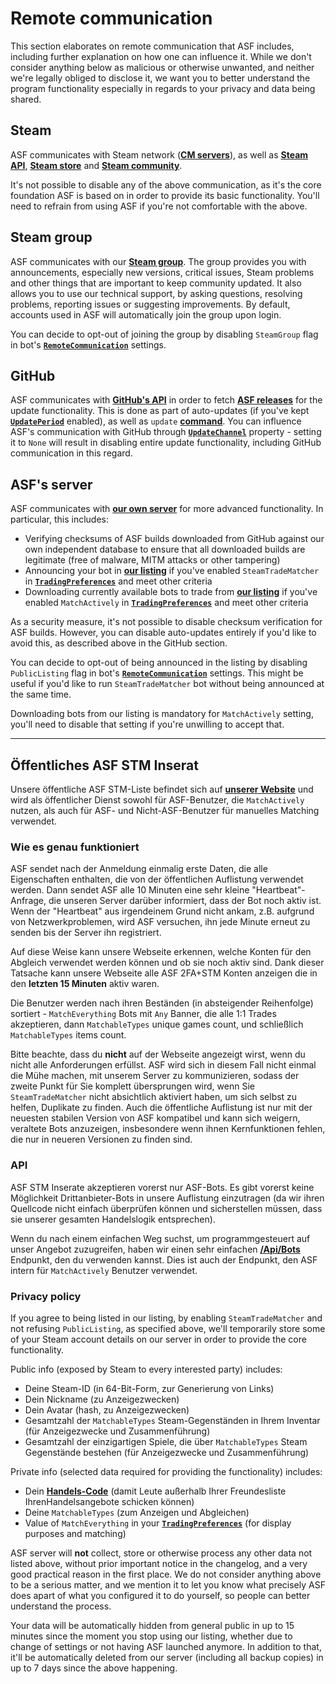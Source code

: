 # Remote communication

This section elaborates on remote communication that ASF includes, including further explanation on how one can influence it. While we don't consider anything below as malicious or otherwise unwanted, and neither we're legally obliged to disclose it, we want you to better understand the program functionality especially in regards to your privacy and data being shared.

## Steam

ASF communicates with Steam network (**[CM servers](https://api.steampowered.com/ISteamDirectory/GetCMList/v1?cellid=0)**), as well as **[Steam API](api.steampowered.com)**, **[Steam store](https://store.steampowered.com)** and **[Steam community](https://steamcommunity.com)**.

It's not possible to disable any of the above communication, as it's the core foundation ASF is based on in order to provide its basic functionality. You'll need to refrain from using ASF if you're not comfortable with the above.

## Steam group

ASF communicates with our **[Steam group](https://steamcommunity.com/groups/archiasf)**. The group provides you with announcements, especially new versions, critical issues, Steam problems and other things that are important to keep community updated. It also allows you to use our technical support, by asking questions, resolving problems, reporting issues or suggesting improvements. By default, accounts used in ASF will automatically join the group upon login.

You can decide to opt-out of joining the group by disabling `SteamGroup` flag in bot's **[`RemoteCommunication`](https://github.com/JustArchiNET/ArchiSteamFarm/wiki/Configuration#remotecommunication)** settings.

## GitHub

ASF communicates with **[GitHub's API](https://api.github.com)** in order to fetch **[ASF releases](https://github.com/JustArchiNET/ArchiSteamFarm/releases)** for the update functionality. This is done as part of auto-updates (if you've kept **[`UpdatePeriod`](https://github.com/JustArchiNET/ArchiSteamFarm/wiki/Configuration#updateperiod)** enabled), as well as `update` **[command](https://github.com/JustArchiNET/ArchiSteamFarm/wiki/Commands)**. You can influence ASF's communication with GitHub through **[`UpdateChannel`](https://github.com/JustArchiNET/ArchiSteamFarm/wiki/Configuration#updatechannel)** property - setting it to `None` will result in disabling entire update functionality, including GitHub communication in this regard.

## ASF's server

ASF communicates with **[our own server](https://asf.justarchi.net)** for more advanced functionality. In particular, this includes:
- Verifying checksums of ASF builds downloaded from GitHub against our own independent database to ensure that all downloaded builds are legitimate (free of malware, MITM attacks or other tampering)
- Announcing your bot in **[our listing](https://asf.justarchi.net/STM)** if you've enabled `SteamTradeMatcher` in **[`TradingPreferences`](#tradingpreferences)** and meet other criteria
- Downloading currently available bots to trade from **[our listing](https://asf.justarchi.net/STM)** if you've enabled `MatchActively` in **[`TradingPreferences`](#tradingpreferences)** and meet other criteria

As a security measure, it's not possible to disable checksum verification for ASF builds. However, you can disable auto-updates entirely if you'd like to avoid this, as described above in the GitHub section.

You can decide to opt-out of being announced in the listing by disabling `PublicListing` flag in bot's **[`RemoteCommunication`](https://github.com/JustArchiNET/ArchiSteamFarm/wiki/Configuration#remotecommunication)** settings. This might be useful if you'd like to run `SteamTradeMatcher` bot without being announced at the same time.

Downloading bots from our listing is mandatory for `MatchActively` setting, you'll need to disable that setting if you're unwilling to accept that.

---

## Öffentliches ASF STM Inserat

Unsere öffentliche ASF STM-Liste befindet sich auf **[unserer Website](https://asf.justarchi.net/STM)** und wird als öffentlicher Dienst sowohl für ASF-Benutzer, die `MatchActively` nutzen, als auch für ASF- und Nicht-ASF-Benutzer für manuelles Matching verwendet.

### Wie es genau funktioniert

ASF sendet nach der Anmeldung einmalig erste Daten, die alle Eigenschaften enthalten, die von der öffentlichen Auflistung verwendet werden. Dann sendet ASF alle 10 Minuten eine sehr kleine "Heartbeat"-Anfrage, die unseren Server darüber informiert, dass der Bot noch aktiv ist. Wenn der "Heartbeat" aus irgendeinem Grund nicht ankam, z.B. aufgrund von Netzwerkproblemen, wird ASF versuchen, ihn jede Minute erneut zu senden bis der Server ihn registriert.

Auf diese Weise kann unsere Webseite erkennen, welche Konten für den Abgleich verwendet werden können und ob sie noch aktiv sind. Dank dieser Tatsache kann unsere Webseite alle ASF 2FA+STM Konten anzeigen die in den **letzten 15 Minuten** aktiv waren.

Die Benutzer werden nach ihren Beständen (in absteigender Reihenfolge) sortiert - `MatchEverything` Bots mit `Any` Banner, die alle 1:1 Trades akzeptieren, dann `MatchableTypes` unique games count, und schließlich `MatchableTypes` items count.

Bitte beachte, dass du **nicht** auf der Webseite angezeigt wirst, wenn du nicht alle Anforderungen erfüllst. ASF wird sich in diesem Fall nicht einmal die Mühe machen, mit unserem Server zu kommunizieren, sodass der zweite Punkt für Sie komplett übersprungen wird, wenn Sie `SteamTradeMatcher` nicht absichtlich aktiviert haben, um sich selbst zu helfen, Duplikate zu finden. Auch die öffentliche Auflistung ist nur mit der neuesten stabilen Version von ASF kompatibel und kann sich weigern, veraltete Bots anzuzeigen, insbesondere wenn ihnen Kernfunktionen fehlen, die nur in neueren Versionen zu finden sind.

### API

ASF STM Inserate akzeptieren vorerst nur ASF-Bots. Es gibt vorerst keine Möglichkeit Drittanbieter-Bots in unsere Auflistung einzutragen (da wir ihren Quellcode nicht einfach überprüfen können und sicherstellen müssen, dass sie unserer gesamten Handelslogik entsprechen).

Wenn du nach einem einfachen Weg suchst, um programmgesteuert auf unser Angebot zuzugreifen, haben wir einen sehr einfachen **[/Api/Bots](https://asf.justarchi.net/Api/Bots)** Endpunkt, den du verwenden kannst. Dies ist auch der Endpunkt, den ASF intern für `MatchActively` Benutzer verwendet.

### Privacy policy

If you agree to being listed in our listing, by enabling `SteamTradeMatcher` and not refusing `PublicListing`, as specified above, we'll temporarily store some of your Steam account details on our server in order to provide the core functionality.

Public info (exposed by Steam to every interested party) includes:
- Deine Steam-ID (in 64-Bit-Form, zur Generierung von Links)
- Dein Nickname (zu Anzeigezwecken)
- Dein Avatar (hash, zu Anzeigezwecken)
- Gesamtzahl der `MatchableTypes` Steam-Gegenständen in Ihrem Inventar (für Anzeigezwecke und Zusammenführung)
- Gesamtzahl der einzigartigen Spiele, die über `MatchableTypes` Steam Gegenstände bestehen (für Anzeigezwecke und Zusammenführung)

Private info (selected data required for providing the functionality) includes:
- Dein **[Handels-Code](https://steamcommunity.com/my/tradeoffers/privacy)** (damit Leute außerhalb Ihrer Freundesliste IhrenHandelsangebote schicken können)
- Deine `MatchableTypes` (zum Anzeigen und Abgleichen)
- Value of `MatchEverything` in your **[`TradingPreferences`](#tradingpreferences)** (for display purposes and matching)

ASF server will **not** collect, store or otherwise process any other data not listed above, without prior important notice in the changelog, and a very good practical reason in the first place. We do not consider anything above to be a serious matter, and we mention it to let you know what precisely ASF does apart of what you configured it to do yourself, so people can better understand the process.

Your data will be automatically hidden from general public in up to 15 minutes since the moment you stop using our listing, whether due to change of settings or not having ASF launched anymore. In addition to that, it'll be automatically deleted from our server (including all backup copies) in up to 7 days since the above happening.